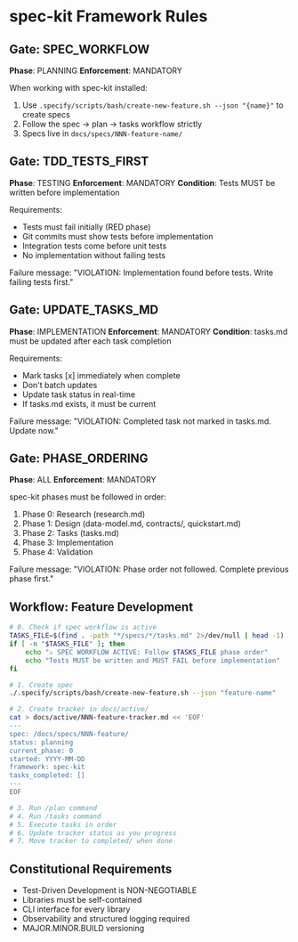 # spec-kit Framework Rules

## Gate: SPEC_WORKFLOW
**Phase**: PLANNING
**Enforcement**: MANDATORY

When working with spec-kit installed:
1. Use `.specify/scripts/bash/create-new-feature.sh --json "{name}"` to create specs
2. Follow the spec → plan → tasks workflow strictly
3. Specs live in `docs/specs/NNN-feature-name/`

## Gate: TDD_TESTS_FIRST
**Phase**: TESTING
**Enforcement**: MANDATORY
**Condition**: Tests MUST be written before implementation

Requirements:
- Tests must fail initially (RED phase)
- Git commits must show tests before implementation
- Integration tests come before unit tests
- No implementation without failing tests

Failure message: "VIOLATION: Implementation found before tests. Write failing tests first."

## Gate: UPDATE_TASKS_MD
**Phase**: IMPLEMENTATION
**Enforcement**: MANDATORY
**Condition**: tasks.md must be updated after each task completion

Requirements:
- Mark tasks [x] immediately when complete
- Don't batch updates
- Update task status in real-time
- If tasks.md exists, it must be current

Failure message: "VIOLATION: Completed task not marked in tasks.md. Update now."

## Gate: PHASE_ORDERING
**Phase**: ALL
**Enforcement**: MANDATORY

spec-kit phases must be followed in order:
1. Phase 0: Research (research.md)
2. Phase 1: Design (data-model.md, contracts/, quickstart.md)
3. Phase 2: Tasks (tasks.md)
4. Phase 3: Implementation
5. Phase 4: Validation

Failure message: "VIOLATION: Phase order not followed. Complete previous phase first."

## Workflow: Feature Development

```bash
# 0. Check if spec workflow is active
TASKS_FILE=$(find . -path "*/specs/*/tasks.md" 2>/dev/null | head -1)
if [ -n "$TASKS_FILE" ]; then
    echo "⚠️ SPEC WORKFLOW ACTIVE: Follow $TASKS_FILE phase order"
    echo "Tests MUST be written and MUST FAIL before implementation"
fi

# 1. Create spec
./.specify/scripts/bash/create-new-feature.sh --json "feature-name"

# 2. Create tracker in docs/active/
cat > docs/active/NNN-feature-tracker.md << 'EOF'
---
spec: /docs/specs/NNN-feature/
status: planning
current_phase: 0
started: YYYY-MM-DD
framework: spec-kit
tasks_completed: []
---
EOF

# 3. Run /plan command
# 4. Run /tasks command
# 5. Execute tasks in order
# 6. Update tracker status as you progress
# 7. Move tracker to completed/ when done
```

## Constitutional Requirements
- Test-Driven Development is NON-NEGOTIABLE
- Libraries must be self-contained
- CLI interface for every library
- Observability and structured logging required
- MAJOR.MINOR.BUILD versioning